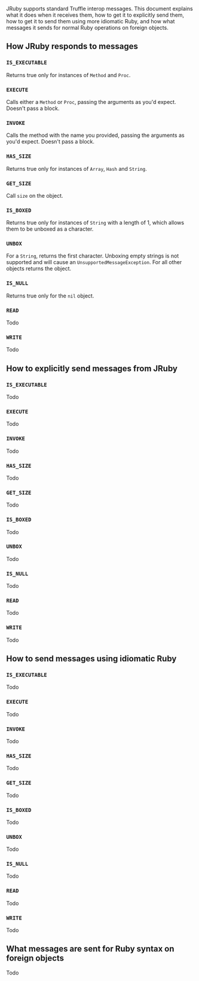 JRuby supports standard Truffle interop messages. This document explains what it does when it receives them, how to get it to explicitly send them, how to get it to send them using more idiomatic Ruby, and how what messages it sends for normal Ruby operations on foreign objects.

## How JRuby responds to messages

### `IS_EXECUTABLE`

Returns true only for instances of `Method` and `Proc`.

### `EXECUTE`

Calls either a `Method` or `Proc`, passing the arguments as you'd expect. Doesn't pass a block.

### `INVOKE`

Calls the method with the name you provided, passing the arguments as you'd expect. Doesn't pass a block.

### `HAS_SIZE`

Returns true only for instances of `Array`, `Hash` and `String`.

### `GET_SIZE`

Call `size` on the object.

### `IS_BOXED`

Returns true only for instances of `String` with a length of 1, which allows them to be unboxed as a character.

### `UNBOX`

For a `String`, returns the first character. Unboxing empty strings is not supported and will cause an `UnsupportedMessageException`. For all other objects returns the object.

### `IS_NULL`

Returns true only for the `nil` object.

### `READ`

Todo

### `WRITE`

Todo

## How to explicitly send messages from JRuby

### `IS_EXECUTABLE`

Todo

### `EXECUTE`

Todo

### `INVOKE`

Todo

### `HAS_SIZE`

Todo

### `GET_SIZE`

Todo

### `IS_BOXED`

Todo

### `UNBOX`

Todo

### `IS_NULL`

Todo

### `READ`

Todo

### `WRITE`

Todo

## How to send messages using idiomatic Ruby

### `IS_EXECUTABLE`

Todo

### `EXECUTE`

Todo

### `INVOKE`

Todo

### `HAS_SIZE`

Todo

### `GET_SIZE`

Todo

### `IS_BOXED`

Todo

### `UNBOX`

Todo

### `IS_NULL`

Todo

### `READ`

Todo

### `WRITE`

Todo

## What messages are sent for Ruby syntax on foreign objects

Todo